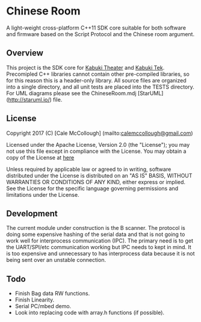 # Chinese Room
A light-weight cross-platform C++11 SDK core suitable for both software and  firmware based on the Script Protocol and the Chinese room argument.

## Overview
This project is the SDK core for [Kabuki Theater](https://github.com/Kabuki-Toolkit/Kabuki-Theater) and [Kabuki Tek](https://github.com/Kabuki-Toolkit/Kabuki-Tek). Precomipled  C++ libraries cannot contain other pre-compiled libraries, so for this reason  this is a header-only library. All source files are organized into a single  directory, and all unit tests are placed into the TESTS directory. For UML  diagrams please see the ChineseRoom.mdj [StarUML] (http://staruml.io/) file.

## License
Copyright 2017 (C) [Cale McCollough] (mailto:calemccollough@gmail.com)

Licensed under the Apache License, Version 2.0 (the "License"); you may not use this file except in compliance with the License. You may obtain a copy of the License at [here](http://www.apache.org/licenses/LICENSE-2.0)

Unless required by applicable law or agreed to in writing, software distributed under the License is distributed on an "AS IS" BASIS, WITHOUT WARRANTIES OR CONDITIONS OF ANY KIND, either express or implied. See the License for the specific language governing permissions and limitations under the License.

## Development
The current module under construction is the B scanner. The protocol is doing some expensive hashing of the serial data and that is not going to work well for interprocess communication (IPC). The primary need is to get the  UART/SPI/etc communication working but IPC needs to kept in mind. It is too expensive and unnecessary to has interprocess data because it is not being  sent over an unstable connection.

## Todo
* Finish Bag data RW functions.
* Finish Linearity.
* Serial PC/mbed demo.
* Look into replacing code with array.h functions (if possible).


